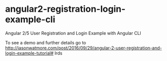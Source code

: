 # angular2-registration-login-example-cli

Angular 2/5 User Registration and Login Example with Angular CLI

To see a demo and further details go to http://jasonwatmore.com/post/2016/09/29/angular-2-user-registration-and-login-example-tutorial#   l r d s  
 